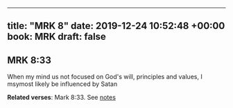 
---
title: "MRK 8"
date: 2019-12-24 10:52:48 +00:00
book: MRK
draft: false
---

## MRK 8:33

When my mind us not focused on God's will, principles and values, I msymost likely be influenced by Satan

**Related verses**: Mark 8:33. See [notes](https://my.bible.com/notes/3326324402329215655)

